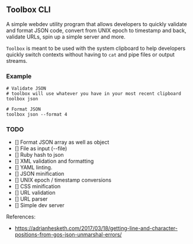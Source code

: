 ## Toolbox CLI

A simple webdev utility program that allows developers to quickly validate and format JSON code, convert from UNIX epoch to timestamp and back, validate URLs, spin up a simple server and more.

`Toolbox` is meant to be used with the system clipboard to help developers quickly switch contexts without having to `cat` and pipe files or output streams.

### Example

```shell
# Validate JSON
# toolbox will use whatever you have in your most recent clipboard
toolbox json 

# Format JSON
toolbox json --format 4
```

### TODO

- [] Format JSON array as well as object
- [] File as input (--file)
- [] Ruby hash to json
- [] XML validation and formatting
- [] YAML linting.
- [] JSON minification
- [] UNIX epoch / timestamp conversions
- [] CSS minification
- [] URL validation
- [] URL parser
- [] Simple dev server

References:

- https://adrianhesketh.com/2017/03/18/getting-line-and-character-positions-from-gos-json-unmarshal-errors/